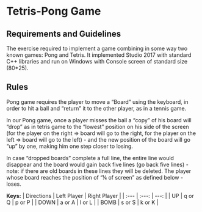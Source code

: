 # Tetris-Pong Game
## **Requirements and Guidelines**
The exercise required to implement a game combining in some way two known games: Pong and Tetris.
It implemented Studio 2017 with standard C++ libraries and run on Windows with Console screen of standard size (80*25).

## **Rules**
Pong game requires the player to move a “Board” using the keyboard, in order to hit a ball
and “return” it to the other player, as in a tennis game.

In our Pong game, once a player misses the ball a “copy” of his board will “drop” as in tetris
game to the “lowest” position on his side of the screen (for the player on the right => board
will go to the right, for the player on the left => board will go to the left) - and the new position
of the board will go “up” by one, making him one step closer to losing.

In case “dropped boards” complete a full line, the entire line would disappear and the board
would gain back five lines (go back five lines) - note: if there are old boards in these lines
they will be deleted.
The player whose board reaches the position of “¼ of screen” as defined below - loses.

**Keys:**
| Directions | Left Player | Right Player |
| :---         |     :---:      |          ---: |
| UP   | q or Q     | p or P    |
| DOWN     | a or A       | l or L      |
| BOMB     | s or S       | k or K      |

